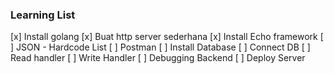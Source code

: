 
### Learning List


[x] Install golang
[x] Buat http server sederhana
[x] Install Echo framework
[ ] JSON - Hardcode List
[ ] Postman
[ ] Install Database
[ ] Connect DB
[ ] Read handler
[ ] Write Handler
[ ] Debugging Backend
[ ] Deploy Server